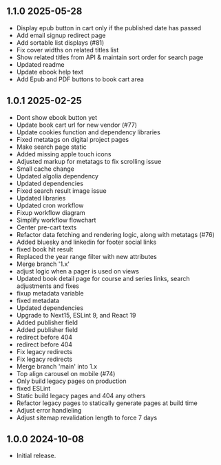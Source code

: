 1.1.0 2025-05-28
--------------------------------------------------
- Display epub button in cart only if the published date has passed
- Add email signup redirect page
- Add sortable list displays  (#81)
- Fix cover widths on related titles list
- Show related titles from API & maintain sort order for search page
- Updated readme
- Update ebook help text
- Add Epub and PDF buttons to book cart area

1.0.1 2025-02-25
--------------------------------------------------
- Dont show ebook button yet
- Update book cart url for new vendor (#77)
- Update cookies function and dependency libraries
- Fixed metatags on digital project pages
- Make search page static
- Added missing apple touch icons
- Adjusted markup for metatags to fix scrolling issue
- Small cache change
- Updated algolia dependency
- Updated dependencies
- Fixed search result image issue
- Updated libraries
- Updated cron workflow
- Fixup workflow diagram
- Simplify workflow flowchart
- Center pre-cart texts
- Refactor data fetching and rendering logic, along with metatags (#76)
- Added bluesky and linkedin for footer social links
- fixed book hit result
- Replaced the year range filter with new attributes
- Merge branch '1.x'
- adjust logic when a pager is used on views
- Updated book detail page for course and series links, search adjustments and fixes
- fixup metadata variable
- fixed metadata
- Updated dependencies
- Upgrade to Next15, ESLint 9, and React 19
- Added publisher field
- Added publisher field
- redirect before 404
- redirect before 404
- Fix legacy redirects
- Fix legacy redirects
- Merge branch 'main' into 1.x
- Top align carousel on mobile (#74)
- Only build legacy pages on production
- fixed ESLint
- Static build legacy pages and 404 any others
- Refactor legacy pages to statically generate pages at build time
- Adjust error handleling
- Adjust sitemap revalidation length to force 7 days

1.0.0 2024-10-08
--------------------------------------------------

- Initial release.
